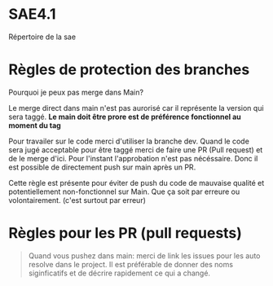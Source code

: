# SAE4.1
Répertoire de la sae

# Règles de protection des branches
Pourquoi je peux pas merge dans Main?

Le merge direct dans main n'est pas aurorisé car il représente la version qui sera taggé. **Le main doit être prore est de préférence fonctionnel au moment du tag**

Pour travailer sur le code merci d'utiliser la branche dev. Quand le code sera jugé acceptable pour être taggé merci de faire une PR (Pull request) et de le merge d'ici. Pour l'instant l'approbation n'est pas nécéssaire. Donc il est possible de directement push sur main après un PR.

Cette règle est présente pour éviter de push du code de mauvaise qualité et potentiellement non-fonctionnel sur Main. Que ça soit par erreure ou volontairement. (c'est surtout par erreur)

# Règles pour les PR (pull requests)
> Quand vous pushez dans main: merci de link les issues pour les auto resolve dans le project.
> Il est préférable de donner des noms siginficatifs et de décrire rapidement ce qui a changé.
